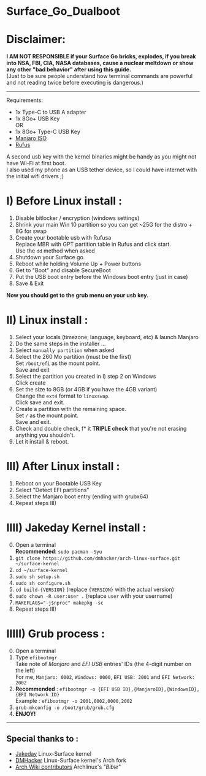 # Surface_Go_Dualboot  
  
# Disclaimer:  
__**I AM NOT RESPONSIBLE if your Surface Go bricks, explodes, if you break into NSA, FBI, CIA, NASA databases, cause a nuclear meltdown or show any other "bad behavior" after using this guide.**__  
(Just to be sure people understand how terminal commands are powerful and not reading twice before executing is dangerous.)  

------  

Requirements:  
- 1x Type-C to USB A adapter  
- 1x 8Go+ USB Key  
OR  
- 1x 8Go+ Type-C USB Key  
- [Manjaro ISO](https://manjaro.org/download/)  
- [Rufus](https://rufus.ie/)  

A second usb key with the kernel binaries might be handy as you might not have Wi-Fi at first boot.  
I also used my phone as an USB tether device, so I could have internet with the initial wifi drivers ;)  


# I) Before Linux install :

1. Disable bitlocker / encryption (windows settings)  
2. Shrink your main Win 10 partition so you can get \~25G for the distro + 8G for swap  
3. Create your bootable usb with Rufusa  
Replace MBR with GPT partition table in Rufus and click start.  
Use the `dd` method when asked  
4. Shutdown your Surface go.  
5. Reboot while holding Volume Up + Power buttons  
6. Get to "Boot" and disable SecureBoot  
7. Put the USB boot entry before the Windows boot entry (just in case)  
8. Save & Exit  

__Now you should get to the grub menu on your usb key.__  
# II) Linux install :

1. Select your locals (timezone, language, keyboard, etc) & launch Manjaro  
1. Do the same steps in the installer ...  
2. Select `manually partition` when asked  
3. Select the 260 Mo partition (must be the first)  
 Set `/boot/efi` as the mount point.  
 Save and exit  
4. Select the partition you created in I) step 2 on Windows  
Click create  
5. Set the size to 8GB (or 4GB if you have the 4GB variant)  
 Change the `ext4` format to `linuxswap`.  
 Click save and exit.  
6. Create a partition with the remaining space.  
Set `/` as the mount point.  
Save and exit.  
7. Check and double check, f\* it **TRIPLE check** that you're not erasing anything you shouldn't.  
8. Let it install & reboot.  

# III) After Linux install :

1. Reboot on your Bootable USB Key  
2. Select "Detect EFI partitions"  
3. Select the Manjaro boot entry (ending with grubx64)    
5. Repeat steps III)

# IIII) Jakeday Kernel install :   
0. Open a terminal  
**Recommended**: `sudo pacman -Syu`  
1. `git clone https://github.com/dmhacker/arch-linux-surface.git ~/surface-kernel`  
2. `cd ~/surface-kernel`  
3. `sudo sh setup.sh`  
4. `sudo sh configure.sh`  
5. `cd build-{VERSION}` (replace `{VERSION}` with the actual version)  
6. `sudo chown -R user:user .` (replace `user` with your username)  
7. `MAKEFLAGS="-j$nproc" makepkg -sc`
6. Repeat steps III)  

# IIIII) Grub process :  

0. Open a terminal  
2. Type `efibootmgr`  
Take note of *Manjaro* and *EFI USB* entries' IDs (the 4-digit number on the left)  
For me, `Manjaro: 0002`, `Windows: 0000`, `EFI USB: 2001` and `EFI Network: 2002`  
3. **Recommended** : `efibootmgr -o {EFI USB ID},{ManjaroID},{WindowsID},{EFI Network ID}`  
Example : `efibootmgr -o 2001,0002,0000,2002`    
4. `grub-mkconfig -o /boot/grub/grub.cfg`  
5. **ENJOY!**  

------  

## Special thanks to :
- [Jakeday](https://github.com/jakeday) Linux-Surface kernel
- [DMHacker](https://github.com/dmhacker) Linux-Surface kernel's Arch fork
- [Arch Wiki contributors](https://wiki.archlinux.org/index.php/GRUB#UEFI_systems) Archlinux's _"Bible"_   
